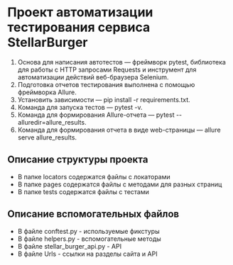 # Проект автоматизации тестирования сервиса StellarBurger

1. Основа для написания автотестов — фреймворк pytest, библиотека для работы с HTTP запросами Requests и инструмент для автоматизации действий веб-браузера Selenium.
2. Подготовка отчетов тестирования выполнена с помощью фреймворка Allure.
3. Установить зависимости — pip install -r requirements.txt.
4. Команда для запуска тестов — pytest -v.
5. Команда для формирования Allure-отчета — pytest --alluredir=allure_results.
6. Команда для формирования отчета в виде web-страницы — allure serve allure_results.

## Описание структуры проекта
* В папке locators содержатся файлы с локаторами
* В папке pages содержатся файлы с методами для разных страниц
* В папке tests содержатся файлы с тестами

## Описание вспомогательных файлов
* В файле conftest.py - используемые фикстуры
* В файле helpers.py - вспомогательные методы
* В файле stellar_burger_api.py - API
* В файле Urls - ссылки на разделы сайта и API

